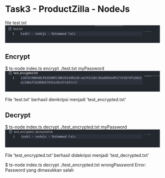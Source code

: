 # Task3 - ProductZilla - NodeJs 

file test.txt
![LOGO](https://github.com/muhammadfaiz19/pz-task3-node/blob/main/img/test.png)

## Encrypt

$ ts-node index.ts encrypt ./test.txt myPassword
![LOGO](https://github.com/muhammadfaiz19/pz-task3-node/blob/main/img/test-encrypted.png)

File 'test.txt' berhasil dienkripsi menjadi 'test_encrypted.txt'

## Decrypt

$ ts-node index.ts decrypt ./test_encrypted.txt myPassword
![LOGO](https://github.com/muhammadfaiz19/pz-task3-node/blob/main/img/test-encrypted-decrypted.png)

File 'test_encrypted.txt' berhasil didekripsi menjadi 'test_decrypted.txt'

$ ts-node index.ts decrypt ./test_encrypted.txt wrongPassword
Error: Password yang dimasukkan salah
